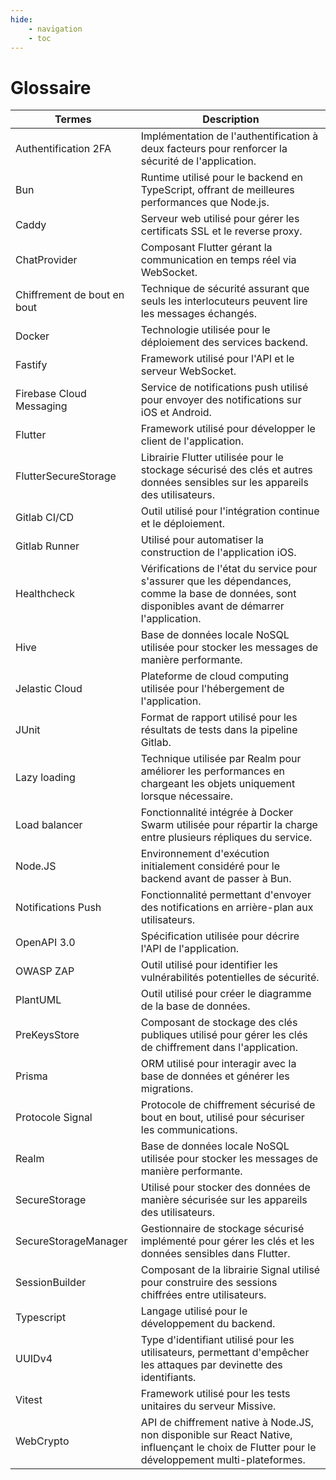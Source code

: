 ```yaml
---
hide: 
    - navigation
    - toc
---
```

# Glossaire

| Termes                      | Description                                                                                                                                        |
| --------------------------- | -------------------------------------------------------------------------------------------------------------------------------------------------- |
| Authentification 2FA        | Implémentation de l'authentification à deux facteurs pour renforcer la sécurité de l'application.                                                  |
| Bun                         | Runtime utilisé pour le backend en TypeScript, offrant de meilleures performances que Node.js.                                                     |
| Caddy                       | Serveur web utilisé pour gérer les certificats SSL et le reverse proxy.                                                                            |
| ChatProvider                | Composant Flutter gérant la communication en temps réel via WebSocket.                                                                             |
| Chiffrement de bout en bout | Technique de sécurité assurant que seuls les interlocuteurs peuvent lire les messages échangés.                                                    |
| Docker                      | Technologie utilisée pour le déploiement des services backend.                                                                                     |
| Fastify                     | Framework utilisé pour l'API et le serveur WebSocket.                                                                                              |
| Firebase Cloud Messaging    | Service de notifications push utilisé pour envoyer des notifications sur iOS et Android.                                                           |
| Flutter                     | Framework utilisé pour développer le client de l'application.                                                                                      |
| FlutterSecureStorage        | Librairie Flutter utilisée pour le stockage sécurisé des clés et autres données sensibles sur les appareils des utilisateurs.                      |
| Gitlab CI/CD                | Outil utilisé pour l'intégration continue et le déploiement.                                                                                       |
| Gitlab Runner               | Utilisé pour automatiser la construction de l'application iOS.                                                                                     |
| Healthcheck                 | Vérifications de l'état du service pour s'assurer que les dépendances, comme la base de données, sont disponibles avant de démarrer l'application. |
| Hive                        | Base de données locale NoSQL utilisée pour stocker les messages de manière performante.                                                            |
| Jelastic Cloud              | Plateforme de cloud computing utilisée pour l'hébergement de l'application.                                                                        |
| JUnit                       | Format de rapport utilisé pour les résultats de tests dans la pipeline Gitlab.                                                                     |
| Lazy loading                | Technique utilisée par Realm pour améliorer les performances en chargeant les objets uniquement lorsque nécessaire.                                |
| Load balancer               | Fonctionnalité intégrée à Docker Swarm utilisée pour répartir la charge entre plusieurs répliques du service.                                      |
| Node.JS                     | Environnement d'exécution initialement considéré pour le backend avant de passer à Bun.                                                            |
| Notifications Push          | Fonctionnalité permettant d'envoyer des notifications en arrière-plan aux utilisateurs.                                                            |
| OpenAPI 3.0                 | Spécification utilisée pour décrire l'API de l'application.                                                                                        |
| OWASP ZAP                   | Outil utilisé pour identifier les vulnérabilités potentielles de sécurité.                                                                         |
| PlantUML                    | Outil utilisé pour créer le diagramme de la base de données.                                                                                       |
| PreKeysStore                | Composant de stockage des clés publiques utilisé pour gérer les clés de chiffrement dans l'application.                                            |
| Prisma                      | ORM utilisé pour interagir avec la base de données et générer les migrations.                                                                      |
| Protocole Signal            | Protocole de chiffrement sécurisé de bout en bout, utilisé pour sécuriser les communications.                                                      |
| Realm                       | Base de données locale NoSQL utilisée pour stocker les messages de manière performante.                                                            |
| SecureStorage               | Utilisé pour stocker des données de manière sécurisée sur les appareils des utilisateurs.                                                          |
| SecureStorageManager        | Gestionnaire de stockage sécurisé implémenté pour gérer les clés et les données sensibles dans Flutter.                                            |
| SessionBuilder              | Composant de la librairie Signal utilisé pour construire des sessions chiffrées entre utilisateurs.                                                |
| Typescript                  | Langage utilisé pour le développement du backend.                                                                                                  |
| UUIDv4                      | Type d'identifiant utilisé pour les utilisateurs, permettant d'empêcher les attaques par devinette des identifiants.                               |
| Vitest                      | Framework utilisé pour les tests unitaires du serveur Missive.                                                                                     |
| WebCrypto                   | API de chiffrement native à Node.JS, non disponible sur React Native, influençant le choix de Flutter pour le développement multi-plateformes.     |
